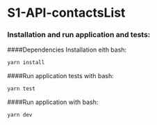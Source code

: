 # S1-API-contactsList

### Installation and run application and tests:

####Dependencies Installation eith bash:
```bash
yarn install
```

####Run application tests with bash:
```bash
yarn test
```

####Run application with bash:
```bash
yarn dev
```